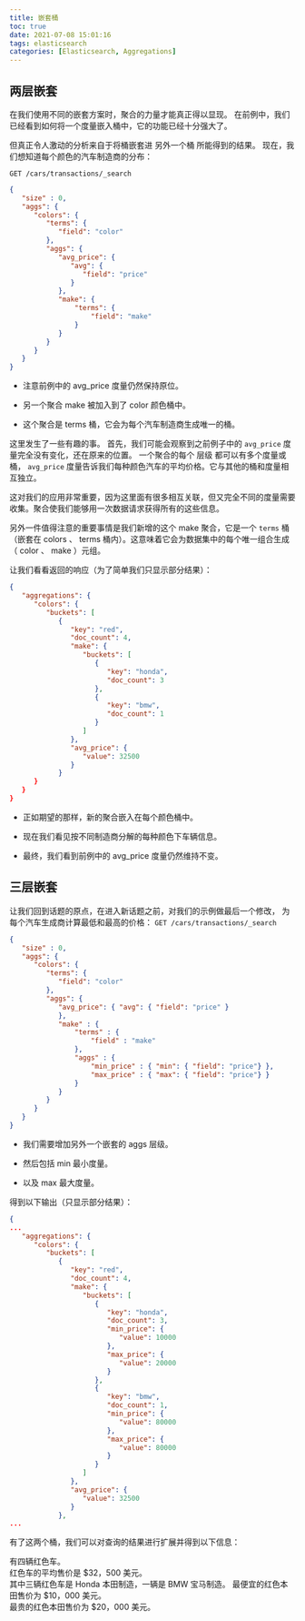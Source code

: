 ```yaml
---
title: 嵌套桶
toc: true
date: 2021-07-08 15:01:16
tags: elasticsearch
categories: [Elasticsearch, Aggregations]
---
```



## 两层嵌套

在我们使用不同的嵌套方案时，聚合的力量才能真正得以显现。 在前例中，我们已经看到如何将一个度量嵌入桶中，它的功能已经十分强大了。

但真正令人激动的分析来自于将桶嵌套进 另外一个桶 所能得到的结果。 现在，我们想知道每个颜色的汽车制造商的分布：


`GET /cars/transactions/_search`
```json
{
   "size" : 0,
   "aggs": {
      "colors": {
         "terms": {
            "field": "color"
         },
         "aggs": {
            "avg_price": { 
               "avg": {
                  "field": "price"
               }
            },
            "make": { 
                "terms": {
                    "field": "make" 
                }
            }
         }
      }
   }
}
```

- 注意前例中的 avg_price 度量仍然保持原位。

- 另一个聚合 make 被加入到了 color 颜色桶中。
 
- 这个聚合是 terms 桶，它会为每个汽车制造商生成唯一的桶。

这里发生了一些有趣的事。 首先，我们可能会观察到之前例子中的 `avg_price` 度量完全没有变化，还在原来的位置。 一个聚合的每个 层级 都可以有多个度量或桶， `avg_price` 度量告诉我们每种颜色汽车的平均价格。它与其他的桶和度量相互独立。

这对我们的应用非常重要，因为这里面有很多相互关联，但又完全不同的度量需要收集。聚合使我们能够用一次数据请求获得所有的这些信息。

另外一件值得注意的重要事情是我们新增的这个 make 聚合，它是一个 `terms` 桶（嵌套在 colors 、 terms 桶内）。这意味着它会为数据集中的每个唯一组合生成（ color 、 make ）元组。

让我们看看返回的响应（为了简单我们只显示部分结果）：

```json
{
   "aggregations": {
      "colors": {
         "buckets": [
            {
               "key": "red",
               "doc_count": 4,
               "make": { 
                  "buckets": [
                     {
                        "key": "honda", 
                        "doc_count": 3
                     },
                     {
                        "key": "bmw",
                        "doc_count": 1
                     }
                  ]
               },
               "avg_price": {
                  "value": 32500 
               }
            }
      }  
   }
}
```

- 正如期望的那样，新的聚合嵌入在每个颜色桶中。

- 现在我们看见按不同制造商分解的每种颜色下车辆信息。

- 最终，我们看到前例中的 avg_price 度量仍然维持不变。



## 三层嵌套
让我们回到话题的原点，在进入新话题之前，对我们的示例做最后一个修改， 为每个汽车生成商计算最低和最高的价格： 
`GET /cars/transactions/_search`
```json
{
   "size" : 0,
   "aggs": {
      "colors": {
         "terms": {
            "field": "color"
         },
         "aggs": {
            "avg_price": { "avg": { "field": "price" }
            },
            "make" : {
                "terms" : {
                    "field" : "make"
                },
                "aggs" : { 
                    "min_price" : { "min": { "field": "price"} }, 
                    "max_price" : { "max": { "field": "price"} } 
                }
            }
         }
      }
   }
}
```

- 我们需要增加另外一个嵌套的 aggs 层级。

- 然后包括 min 最小度量。

- 以及 max 最大度量。

得到以下输出（只显示部分结果）：

```json
{
...
   "aggregations": {
      "colors": {
         "buckets": [
            {
               "key": "red",
               "doc_count": 4,
               "make": {
                  "buckets": [
                     {
                        "key": "honda",
                        "doc_count": 3,
                        "min_price": {
                           "value": 10000 
                        },
                        "max_price": {
                           "value": 20000 
                        }
                     },
                     {
                        "key": "bmw",
                        "doc_count": 1,
                        "min_price": {
                           "value": 80000
                        },
                        "max_price": {
                           "value": 80000
                        }
                     }
                  ]
               },
               "avg_price": {
                  "value": 32500
               }
            },
...
```

有了这两个桶，我们可以对查询的结果进行扩展并得到以下信息：  

有四辆红色车。  
红色车的平均售价是 $32，500 美元。  
其中三辆红色车是 Honda 本田制造，一辆是 BMW 宝马制造。 
最便宜的红色本田售价为 $10，000 美元。  
最贵的红色本田售价为 $20，000 美元。  

